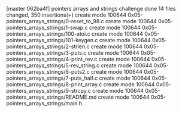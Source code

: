 [master 062ba4f] pointers arrays and strings challenge done
 14 files changed, 350 insertions(+)
 create mode 100644 0x05-pointers_arrays_strings/0-reset_to_98.c
 create mode 100644 0x05-pointers_arrays_strings/1-swap.c
 create mode 100644 0x05-pointers_arrays_strings/100-atoi.c
 create mode 100644 0x05-pointers_arrays_strings/101-keygen.c
 create mode 100644 0x05-pointers_arrays_strings/2-strlen.c
 create mode 100644 0x05-pointers_arrays_strings/3-puts.c
 create mode 100644 0x05-pointers_arrays_strings/4-print_rev.c
 create mode 100644 0x05-pointers_arrays_strings/5-rev_string.c
 create mode 100644 0x05-pointers_arrays_strings/6-puts2.c
 create mode 100644 0x05-pointers_arrays_strings/7-puts_half.c
 create mode 100644 0x05-pointers_arrays_strings/8-print_array.c
 create mode 100644 0x05-pointers_arrays_strings/9-strcpy.c
 create mode 100644 0x05-pointers_arrays_strings/README.md
 create mode 100644 0x05-pointers_arrays_strings/main.h
